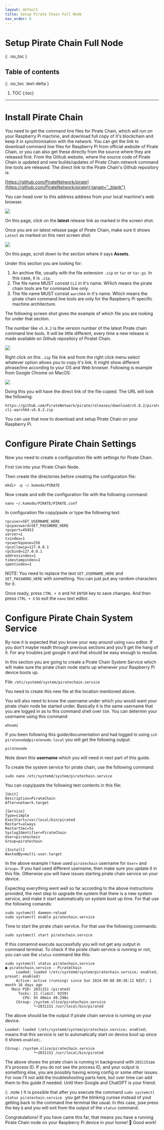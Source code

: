 ```yaml
---
layout: default
title: Setup Pirate Chain Full Node
nav_order: 6
---
```


# Setup Pirate Chain Full Node
{: .no_toc }

## Table of contents
{: .no_toc .text-delta }

1. TOC
{:toc}

---

# Install Pirate Chain

You need to get the command line files for Pirate Chain, which will run on your Raspberry Pi machine, and download full copy of it's blockchain and keep it in synchronisation with the network. You can get the link to download command line files for Raspberry Pi from official website of Pirate Chain, or you can also get these directly from the source where they are released first. From the Github website, where the source code of Pirate Chain is updated and new builds/updates of Pirate Chain network command line tools are released. The direct link to the Pirate Chain's Github repository is:

[https://github.com/PirateNetwork/pirate](https://github.com/PirateNetwork/pirate){:target="_blank"}

You can head over to this address address from your local machine's web browser.

![](/assets/images/install-pirate-full-node/pirate-chain-git-repo.png)

On this page, click on the **latest** release link as marked in the screen shot.

Once you are on latest release page of Pirate Chain, make sure it shows `Latest` as marked on this next screen shot.

![](/assets/images/install-pirate-full-node/pirate-chain-releases.png)

On this page, scroll down to the section where it says **Assets**.

Under this section you are looking for:

1. An archive file, usually with the file extension `.zip` or `tar` or `tar.gz`. In this case, it is `.zip`.
2. The file name MUST consist `CLI` in it's name. WHich means the pirate chain tools are for command line only.
3. The file name MUST consist `aarch64` in it's name. Which means the pirate chain command line tools are only for the Raspberry Pi specific machine architecture.

The following screen shot gives the example of which file you are looking for under that section.

The number like `v5.8.2` is the version number of the latest Pirate chain command line tools. It will be little different, every time a new release is made available on Github repository of Piratet Chain.

![](/assets/images/install-pirate-full-node/pirate-chain-files-for-raspi.png)

Right click on this `.zip` file link and from the right click menu select whatever option allows you to copy it's link. It might show different phrase/line according to your OS and Web browser. Following is example from Google Chrome on MacOS:

![](/assets/images/install-pirate-full-node/pirate-chain-download-link.png)

Doing this you will have the direct link of the file copied. The URL will look like following:

```
https://github.com/PirateNetwork/pirate/releases/download/v5.8.2/pirate-cli-aarch64-v5.8.2.zip
```

You can use that now to download and setup Pirate Chain on your Raspberry Pi.




# Configure Pirate Chain Settings

Now you need to create a configuration file with settings for Pirate Chain.

First `SSH` into your Pirate Chain Node.

Then create the directories before creating the configuration file:

```shell
mkdir -p ~/.komodo/PIRATE
```

Now create and edit the configuration file with the following command:

```
nano ~/.komodo/PIRATE/PIRATE.conf
```

In configuration file copy/paste or type the following text:

```
rpcuser=SET_USERNAME_HERE
rpcpassword=SET_PASSWORD_HERE
rpcport=45453
server=1
txindex=1
rpcworkqueue=256
rpcallowip=127.0.0.1
rpcbind=127.0.0.1
addressindex=1
timestampindex=1
spentindex=1
```

NOTE: You need to replace the text `SET_USERNAME_HERE` and `SET_PASSWORD_HERE` with something. You can just put any random characters for it.

Once ready, press `CTRL + O` and hit `ENTER` key to save changes. And then press `CTRL + X` to exit the `nano` text editor.




# Configure Pirate Chain System Service

By now it is expected that you know your way around using `nano` editor. If you don't maybe readh through previous sections and you'll get the hang of it. For any troubles just google it and that should be easy enough to resolve.

In this section you are going to create a Pirate Chain System Service which will make sure the pirate chain node starts up whenever your Raspberry Pi device boots up.

File: `/etc/systemd/system/piratechain.service`


You need to create this new file at the location mentioned above.

You will also need to know the username under which you would want your pirate chain node be started under. Basically it is the same username that you are logged in as to this command shell over `SSH`. You can determin your username using this command:

```
whoami
```

If you been following this guide/documentation and had logged in using `ssh piratenode@piratenode.local` you will get the following output:

```
piratenode
```

Note down this **username** which you will need in next part of this guide.


To create the system service for pirate chain, use the following command:

```
sudo nano /etc/systemd/system/piratechain.service
```

You can copy/paste the following text contents in this file:

```shell
[Unit]
Description=PirateChain
After=network.target

[Service]
Type=simple
ExecStart=/usr/local/bin/pirated
Restart=always
RestartSec=5s
SyslogIdentifier=PirateChain
User=piratechain
Group=piratechain

[Install]
WantedBy=multi-user.target
```

In the above example I have used `piratechain` username for `User=` and `Group=`. If you had used different username, then make sure you update it in this file. Otherwise you will have issues starting pirate chain service on your device.

Expecting everything went well so far according to the above instructions provided, the next step to upgrade the system that there is a new system service, and make it start automatically on system boot up time. For that use the following comands:

```shell
sudo systemctl daemon-reload
sudo systemctl enable piratechain.service
```

Time to start the pirate chain service. For that use the following commands:

```shell
sudo systemctl start piratechain.service
```

If this comamnd execute successfully you will not get any output in command terminal. To check if the pirate chain service is running or not, you can use the `status` command like this:


```shell
sudo systemctl status piratechain.service 
● piratechain.service - PirateChain
     Loaded: loaded (/etc/systemd/system/piratechain.service; enabled; preset: enabled)
     Active: active (running) since Sun 2024-09-08 00:36:12 NZST; 1 month 16 days ago
   Main PID: 2031151 (pirated)
      Tasks: 21 (limit: 9259)
        CPU: 5h 40min 49.290s
     CGroup: /system.slice/piratechain.service
             └─2031151 /usr/local/bin/pirated
```

The above should be the output if pirate chain service is running on your device.

`Loaded: loaded (/etc/systemd/system/piratechain.service; enabled;` means that this service is set to automatically start on device boot up since it shows `enabled;`.

```shell
CGroup: /system.slice/piratechain.service
             └─2031151 /usr/local/bin/pirated
```

The above shows the pirate chain is running in background with `2031151`as it's process ID. If you do not see the process ID, and your output is something else, you are possibly having wrong config or some other issues. For now I'll not add the troubleshooting parts here, but over time can add them to this guide if needed. Until then Google and ChatGPT is your friend.

{: .note }
It is possible that after you execute the command `sudo systemctl status piratechain.service ` you get the blinking curose instead of yout getting back to the command line terminal like usual. In this case, juse press the key `Q` and you will exit from the output of the `status` command.


Congratulations! If you have came this far, that means you have a running Pirate Chain node on your Raspberry Pi device in your home! 👏 Good work!